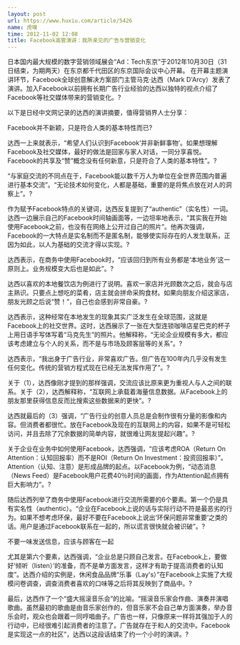 ```yaml
---
layout: post
url: https://www.huxiu.com/article/5426
name: 虎嗅
time: 2012-11-02 12:08
title: Facebook高管演讲：我所亲见的广告与营销变化
---
```

日本国内最大规模的数字营销领域展会“Ad：Tech东京”于2012年10月30日（31日结束，为期两天）在东京都千代田区的东京国际会议中心开幕。 在开幕主题演讲环节，Facebook全球创意解决方案部门主管马克·达西（Mark D'Arcy）发表了演讲。加入Facebook以前拥有长期广告行业经验的达西以独特的视点介绍了Facebook等社交媒体带来的营销变化。?

以下是日经中文网记录的达西的演讲摘要，值得营销界人士分享：

Facebook并不新颖，只是符合人类的基本特性而已?

达西一上来就表示，“希望人们认识到Facebook‘并非新鲜事物’。如果想理解Facebook及社交媒体，最好的做法是回家与家人对话，一同分享喜悦。Facebook的共享及“赞”概念没有任何新意，只是符合了人类的基本特性”。?

“与家庭交流的不同点在于，Facebook能以数千万人为单位在全世界范围内普遍进行基本交流”。“无论技术如何变化，人都是基础，重要的是将焦点放在对人的洞察上”。?

作为赋予Facebook特点的关键词，达西反复提到了“authentic”（实名性）一词。达西一边展示自己的Facebook时间轴画面等，一边坦率地表示，“其实我在开始使用Facebook之前，也没有在网络上公开过自己的照片”。他再次强调，Facebook的一大特点是实名制而不是匿名制，能够使实际存在的人发生联系，正因为如此，以人为基础的交流才得以实现。?

达西表示，在商务中使用Facebook时，“应该回归到所有业务都是‘本地业务’这一原则上。业务规模变大后也是如此”。?

达西以喜欢的本地餐饮店为例进行了说明。喜欢一家店并光顾数次之后，就会与店主熟识。只要点上想吃的菜肴，店主就会拼命采购食材。如果向朋友介绍这家店，朋友光顾之后说“赞！”，自己也会感到非常自豪。?

达西表示，这种经常在本地发生的现象其实广泛发生在全球范围，这就是Facebook上的社交世界。这时，达西展示了一张在大型连锁咖啡店星巴克的杯子上用日语手写体写着“马克先生”的照片。他解释称，“无论企业规模有多大，都应该考虑建立与个人的关系，而不是与市场及顾客层等的关系”。?

达西表示，“我出身于广告行业，非常喜欢广告。但广告在100年内几乎没有发生任何变化。传统的营销方程式现在已经无法发挥作用了”。?

关于（1），达西像刚才提到的那样强调，交流应该比原来更为重视人与人之间的联系。关于（2），达西解释称，“互联网上承载着海量信息数据。从Facebook上的朋友那里获得信息反而比搜索这些数据来的更快”。?

达西就最后的（3）强调，“广告行业的创意人员总是会制作很有分量的影像和内容。但消费者都很忙。放在Facebook及现在的互联网上的内容，如果不是可轻松访问，并且去除了冗余数据的简单内容，就很难让网友提起兴趣”。?

关于企业在业务中如何使用Facebook，达西强调，“应该考虑ROA（Return On Attention：认知回报率）而不是ROI（Return On Investment：投资回报率）”。Attention（认知、注意）是形成品牌的起点。以Facebook为例，“动态消息（News Feed）是Facebook用户花费40％时间的画面，作为Attention起点拥有巨大影响力”。?

随后达西列举了商务中使用Facebook进行交流所需要的6个要素。第一个仍是具有实名性（authentic）。“企业在Facebook上说的话与实际行动不符是最恶劣的行为。如果不想考虑环保，最好不要在Facebook上说出‘环保问题非常重要’之类的话。用户是通过Facebook联系在一起的，所以谎言很快就会被识破”。?

不要一味发送信息，应该与顾客在一起

尤其是第六个要素，达西强调，“企业总是只顾自己发言。在Facebook上，要做好‘倾听（listen）’的准备，而不是单方面发言，这样才有助于提高消费者的认知度”。达西介绍的实例是，休闲食品品牌“乐事（Lay's）”在Facebook上实施了大规模问卷调查，调查消费者喜欢的口味等之后将其反映到了商品中。?

最后，达西作了一个“盛大摇滚音乐会”的比喻。“摇滚音乐家会作曲、演奏并演唱歌曲。虽然最初的歌曲是由音乐家创作的，但音乐家不会自己单方面演奏，举办音乐会时，观众也会跟着一同哼唱曲子。广告也一样，只像原来一样将其强加于人的行动中，已经很难引起消费者的注意了。广告就存在于和人的交流中。Facebook是实现这一点的社区”，达西以这段话结束了约一个小时的演讲。?


